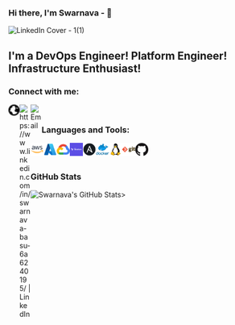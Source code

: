### Hi there, I'm Swarnava - 👋
![LinkedIn Cover - 1(1)](https://user-images.githubusercontent.com/36497553/90978290-6579da00-e56a-11ea-9c42-a4bdcd6fd6ed.jpg)


## I'm a DevOps Engineer! Platform Engineer! Infrastructure Enthusiast!

### Connect with me:

[<img align="left" alt="Website" width="22px" src="https://raw.githubusercontent.com/iconic/open-iconic/master/svg/globe.svg" />](https://github.com/H3K4R)
[<img align="left" alt="https://www.linkedin.com/in/swarnava-basu-6a6240195/ | LinkedIn" width="22px" src="https://cdn.jsdelivr.net/npm/simple-icons@v3/icons/linkedin.svg" />][linkedin]
[<img align="left" alt="Email" width="22px" src="https://cdn.jsdelivr.net/npm/simple-icons@v3/icons/gmail.svg" />](mailto:basuswarnava2@gmail.com)

<br />


### Languages and Tools:

<img align="left" alt="AWS" width="26px" src="https://raw.githubusercontent.com/github/explore/main/topics/aws/aws.png" />
<img align="left" alt="Azure" width="26px" src="https://raw.githubusercontent.com/github/explore/main/topics/azure/azure.png" />
<img align="left" alt="GCP" width="26px" src="https://raw.githubusercontent.com/github/explore/main/topics/google-cloud/google-cloud.png" />
<img align="left" alt="Terraform" width="26px" src="https://raw.githubusercontent.com/github/explore/main/topics/terraform/terraform.png" />
<img align="left" alt="Ansible" width="26px" src="https://raw.githubusercontent.com/github/explore/main/topics/ansible/ansible.png" />
<img align="left" alt="Docker" width="26px" src="https://raw.githubusercontent.com/github/explore/main/topics/docker/docker.png" />
<img align="left" alt="Linux" width="26px" src="https://raw.githubusercontent.com/github/explore/main/topics/linux/linux.png" />
<img align="left" alt="Git" width="26px" src="https://raw.githubusercontent.com/github/explore/main/topics/git/git.png" />
<img align="left" alt="GitHub" width="26px" src="https://raw.githubusercontent.com/github/explore/main/topics/github/github.png" />


<br />
<br />




### GitHub Stats

<img align="left" alt="Swarnava's GitHub Stats" src="https://github-readme-stats.vercel.app/api?username=H3K4R&show_icons=true&hide_border=true" />
>




[twitter]: https://twitter.com/basu_swarnava
[linkedin]: https://www.linkedin.com/in/swarnava-basu-6a6240195/
